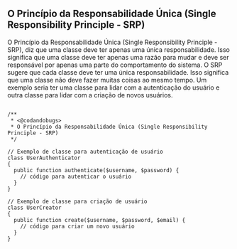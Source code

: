 ## O Princípio da Responsabilidade Única (Single Responsibility Principle - SRP)

O Princípio da Responsabilidade Única (Single Responsibility Principle - SRP), diz que uma classe deve ter apenas uma única responsabilidade. 
Isso significa que uma classe deve ter apenas uma razão para mudar e deve ser responsável por apenas uma parte do comportamento do sistema. 
O SRP sugere que cada classe deve ter uma única responsabilidade. Isso significa que uma classe não deve fazer muitas coisas ao mesmo tempo. 
Um exemplo seria ter uma classe para lidar com a autenticação do usuário e outra classe para lidar com a criação de novos usuários.

```

/**
 * <@codandobugs>
 * O Princípio da Responsabilidade Única (Single Responsibility Principle - SRP)
 */

// Exemplo de classe para autenticação de usuário
class UserAuthenticator 
{
  public function authenticate($username, $password) {
    // código para autenticar o usuário
  }
}

// Exemplo de classe para criação de usuário
class UserCreator 
{
  public function create($username, $password, $email) {
    // código para criar um novo usuário
  }
}

```
